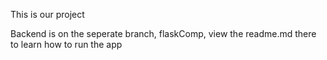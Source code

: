 This is our project

Backend is on the seperate branch, flaskComp, view the readme.md there to learn how to run the app
